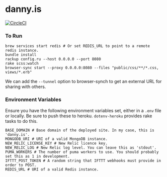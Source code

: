 # danny.is

[![CircleCI](https://circleci.com/gh/dannysmith/dannyis.svg?style=svg)](https://circleci.com/gh/dannysmith/dannyis)

### To Run

```shell
brew services start redis # Or set REDIS_URL to point to a remote redis instance.
bundle install
rackup config.ru --host 0.0.0.0 --port 8080
rake scss:watch
browser-sync start --proxy 0.0.0.0:8080 --files "public/css/**/*.css, views/*.erb"
```

We can add the `--tunnel` option to browser-synch to get an external URL for sharing with others.

### Environment Variables

Ensure you have the following environment variables set, either in a `.env` file or locally. Be sure to push these to heroku. `dotenv-heroku` provides rake tasks to do this.

```shell
BASE_DOMAIN # Base domain of the deployed site. In my case, this is 'danny.is'.
MONGODB_URI # URI of a valid MongoDB instance.
NEW_RELIC_LICENSE_KEY # New Relic licence key.
NEW_RELIC_LOG # New Relic log level. You can leave this as 'stdout'.
PUMA_WORKERS # The number of puma workers to use. You should probably set this as 1 in development.
IFTTT_POST_TOKEN # A random string that IFTTT webhooks must provide in order to POST.
REDIS_URL # URI of a valid Redis instance.
```
